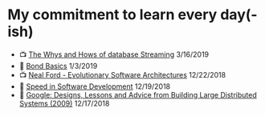 # My commitment to learn every day(-ish)
- 📺 [The Whys and Hows of database Streaming](https://www.youtube.com/watch?v=0K0fYHsFBZg) 3/16/2019
- 📃 [Bond Basics](https://www.investopedia.com/university/bonds) 1/3/2019
- 📺 [Neal Ford - Evolutionary Software Architectures](https://www.youtube.com/watch?v=CglSFhwbI3s) 12/22/2018
- 📃 [Speed in Software Development](https://www.targetprocess.com/articles/speed-in-software-development) 12/19/2018
- 📃 [Google: Designs, Lessons and Advice from Building Large Distributed Systems (2009)](https://www.cs.cornell.edu/projects/ladis2009/talks/dean-keynote-ladis2009.pdf) 12/17/2018
